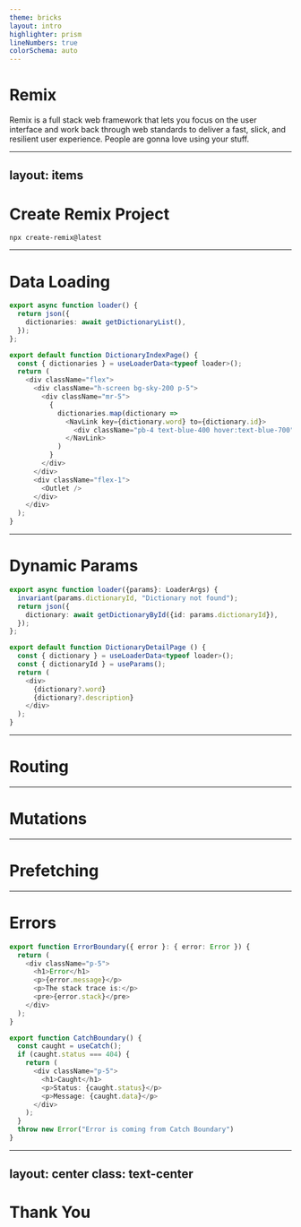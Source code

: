 ```yaml
---
theme: bricks
layout: intro
highlighter: prism
lineNumbers: true
colorSchema: auto
---
```


# Remix

Remix is a full stack web framework that lets you focus on the user interface and work back through web standards to deliver a fast, slick, and resilient user experience. People are gonna love using your stuff.

<div class="abs-br m-6 flex gap-2">
  <a href="https://remix.run/blog/seed-funding-for-remix" target="_blank" alt="Blog" class="text-xl icon-btn opacity-50 !border-none !hover:text-white">
    <carbon-blog />
  </a>
  <a href="https://github.com/remix-run/remix" target="_blank" alt="GitHub"
    class="text-xl icon-btn opacity-50 !border-none !hover:text-white">
    <carbon-logo-github />
  </a>
</div>

<!--
1. tell the history, click the blog icon

2. It's built on the Web Fetch API instead of Node.js. This enables Remix to run in any Node.js server like Vercel, Netlify, Architect, etc. as well as non-Node.js environments like Cloudflare Workers and Deno Deploy.
https://remix.run/docs/en/v1/pages/technical-explanation
-->

---
layout: items
---

# Create Remix Project

```shell
npx create-remix@latest
```

<div class="abs-bl m-6 flex gap-2">
  <a href="https://remix.run/docs/en/v1/pages/stacks" target="_blank" alt="Remix Stacks"
    class="text-xl icon-btn opacity-50 !border-none !hover:text-white">
    <carbon-application-web class="text-3xl animate-ping" />
  </a>
</div>

<!--
1. Go through with the Remix CLI
2. Explain about remix stacks, click the web app logo
3. we are using blues stack for this presentation
-->

---

# Data Loading

```ts {1-5|7-27|all} {maxHeight:'100'}
export async function loader() {
  return json({
    dictionaries: await getDictionaryList(),
  });
};

export default function DictionaryIndexPage() {
  const { dictionaries } = useLoaderData<typeof loader>();
  return (
    <div className="flex">
      <div className="h-screen bg-sky-200 p-5">
        <div className="mr-5">
          {
            dictionaries.map(dictionary => 
              <NavLink key={dictionary.word} to={dictionary.id}>
                <div className="pb-4 text-blue-400 hover:text-blue-700">{dictionary.word}</div>
              </NavLink>
            )
          }
        </div>
      </div>
      <div className="flex-1">
        <Outlet />
      </div>
    </div>
  );
}
```

---

# Dynamic Params

```ts
export async function loader({params}: LoaderArgs) {
  invariant(params.dictionaryId, "Dictionary not found");
  return json({
    dictionary: await getDictionaryById({id: params.dictionaryId}),
  });
};

export default function DictionaryDetailPage () {
  const { dictionary } = useLoaderData<typeof loader>();
  const { dictionaryId } = useParams();
  return (
    <div>
      {dictionary?.word}
      {dictionary?.description}
    </div>
  );
}
```

---

# Routing

<div class="m-6 flex gap-2">
  <a href="https://remix-routing-demo.netlify.app/" target="_blank" alt="Remix Routing"
    class="text-xl icon-btn opacity-50 !border-none !hover:text-white">
    <carbon-application-web class="text-5xl animate-ping" />
  </a>
</div>


---

# Mutations

---

# Prefetching

---

# Errors

```ts {1-10|12-25|all}
export function ErrorBoundary({ error }: { error: Error }) {
  return (
    <div className="p-5">
      <h1>Error</h1>
      <p>{error.message}</p>
      <p>The stack trace is:</p>
      <pre>{error.stack}</pre>
    </div>
  );
}

export function CatchBoundary() {
  const caught = useCatch();
  if (caught.status === 404) {
    return (
      <div className="p-5">
        <h1>Caught</h1>
        <p>Status: {caught.status}</p>
        <p>Message: {caught.data}</p>
      </div>
    );
  }
  throw new Error("Error is coming from Catch Boundary")
}
```

---
layout: center
class: text-center
---

# Thank You
